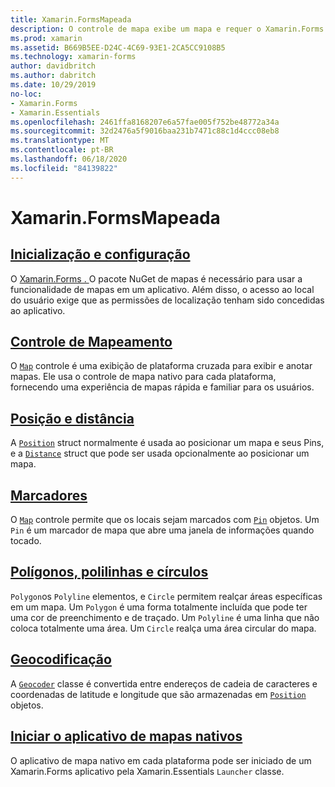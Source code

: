 ```yaml
---
title: Xamarin.FormsMapeada
description: O controle de mapa exibe um mapa e requer o Xamarin.Forms . Mapeia o pacote NuGet.
ms.prod: xamarin
ms.assetid: B669B5EE-D24C-4C69-93E1-2CA5CC9108B5
ms.technology: xamarin-forms
author: davidbritch
ms.author: dabritch
ms.date: 10/29/2019
no-loc:
- Xamarin.Forms
- Xamarin.Essentials
ms.openlocfilehash: 2461ffa8168207e6a57fae005f752be48772a34a
ms.sourcegitcommit: 32d2476a5f9016baa231b7471c88c1d4ccc08eb8
ms.translationtype: MT
ms.contentlocale: pt-BR
ms.lasthandoff: 06/18/2020
ms.locfileid: "84139822"
---
```

# <a name="xamarinforms-map"></a>Xamarin.FormsMapeada

## <a name="initialization-and-configuration"></a>[Inicialização e configuração](setup.md)

O [ Xamarin.Forms . ](https://www.nuget.org/packages/Xamarin.Forms.Maps/)O pacote NuGet de mapas é necessário para usar a funcionalidade de mapas em um aplicativo. Além disso, o acesso ao local do usuário exige que as permissões de localização tenham sido concedidas ao aplicativo.

## <a name="map-control"></a>[Controle de Mapeamento](map.md)

O [`Map`](xref:Xamarin.Forms.Maps.Map) controle é uma exibição de plataforma cruzada para exibir e anotar mapas. Ele usa o controle de mapa nativo para cada plataforma, fornecendo uma experiência de mapas rápida e familiar para os usuários.

## <a name="position-and-distance"></a>[Posição e distância](position-distance.md)

A [`Position`](xref:Xamarin.Forms.Maps.Position) struct normalmente é usada ao posicionar um mapa e seus Pins, e a [`Distance`](xref:Xamarin.Forms.Maps.Distance) struct que pode ser usada opcionalmente ao posicionar um mapa.

## <a name="pins"></a>[Marcadores](pins.md)

O [`Map`](xref:Xamarin.Forms.Maps.Map) controle permite que os locais sejam marcados com [`Pin`](xref:Xamarin.Forms.Maps.Pin) objetos. Um `Pin` é um marcador de mapa que abre uma janela de informações quando tocado.

## <a name="polygons-polylines-and-circles"></a>[Polígonos, polilinhas e círculos](polygons.md)

`Polygon`os `Polyline` elementos, e `Circle` permitem realçar áreas específicas em um mapa. Um `Polygon` é uma forma totalmente incluída que pode ter uma cor de preenchimento e de traçado. Um `Polyline` é uma linha que não coloca totalmente uma área. Um `Circle` realça uma área circular do mapa.

## <a name="geocoding"></a>[Geocodificação](geocoder.md)

A [`Geocoder`](xref:Xamarin.Forms.Maps.Geocoder) classe é convertida entre endereços de cadeia de caracteres e coordenadas de latitude e longitude que são armazenadas em [`Position`](xref:Xamarin.Forms.Maps.Position) objetos.

## <a name="launch-the-native-map-app"></a>[Iniciar o aplicativo de mapas nativos](native-map-app.md)

O aplicativo de mapa nativo em cada plataforma pode ser iniciado de um Xamarin.Forms aplicativo pela Xamarin.Essentials `Launcher` classe.
